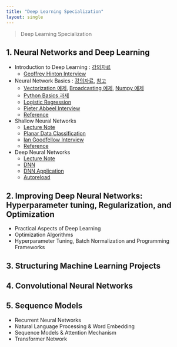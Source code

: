 ```yaml
---
title: "Deep Learning Specialization"
layout: single
---
```


> Deep Learning Specialization

## 1. Neural Networks and Deep Learning
* Introduction to Deep Learning : [강의자료][11-1]
  * [Geoffrey Hinton Interview][11-2]
* Neural Network Basics : [강의자료][12-1], [참고][12-2]
  * [Vectorization 예제][12-3], [Broadcasting 예제][12-4], [Numpy 예제][12-5]
  * [Python Basics 과제][12-6]
  * [Logistic Regression][12-7]
  * [Pieter Abbeel Interview][12-8]
  * [Reference][12-9]
* Shallow Neural Networks
  * [Lecture Note][13-1]
  * [Planar Data Classification][13-2]
  * [Ian Goodfellow Interview][13-3]
  * [Reference][13-4]
* Deep Neural Networks
  * [Lecture Note][14-1]
  * [DNN][14-2]
  * [DNN Application][14-3]
  * [Autoreload][14-4]

## 2. Improving Deep Neural Networks: Hyperparameter tuning, Regularization, and Optimization
* Practical Aspects of Deep Learning
* Optimization Algorithms
* Hyperparameter Tuning, Batch Normalization and Programming Frameworks
  
## 3. Structuring Machine Learning Projects

## 4. Convolutional Neural Networks

## 5. Sequence Models
* Recurrent Neural Networks
* Natural Language Processing & Word Embedding
* Sequence Models & Attention Mechanism
* Transformer Network

[11-1]: https://drive.google.com/file/d/1GIEIQCNqA3ZGAeLyKJNwJQq9bZ0p8DOH/view?usp=drive_link
[11-2]: https://drive.google.com/file/d/1GgookSh9VQFDr1q6Uf3B9uGPJPyJgKv8/view?usp=drive_link
[12-1]: https://drive.google.com/file/d/1GQooZ1TYIUsEihFhft_McLpeVAMke2Rk/view?usp=drive_link
[12-2]: https://community.deeplearning.ai/t/derivation-of-dl-dz/165
[12-3]: https://colab.research.google.com/drive/1I4NRAAdoLVmcUjEMIqKIx3oTpARZL4Sa
[12-4]: https://colab.research.google.com/drive/18bajA90zXoFnkdCn8dW1Nd7nBN_-yPVP
[12-5]: https://colab.research.google.com/drive/14GlLRgu9xmr5k40eLpqFqYrodbr2qDcz
[12-6]: https://colab.research.google.com/drive/1H7OSKj3HQ2ZR61dwUxvMHd15qc3d7Rrh
[12-7]: https://colab.research.google.com/drive/1HAj9t9pCFZtTPVhRIumzEoB_sbXapVva
[12-8]: https://drive.google.com/drive/folders/1GfuvBNk-QGo-V3qW656cvNuwXhiNoX3n
[12-9]: https://stats.stackexchange.com/questions/211436/why-normalize-images-by-subtracting-datasets-image-mean-instead-of-the-current
[13-1]: https://drive.google.com/file/d/1GaQCR_tfwMDEGIH_Ud05zcm8r3Bbg1NU/view?usp=drive_link
[13-2]: https://colab.research.google.com/drive/1HQ2NRUjEHWEPVDpYnFkEqH-VtNUrfOdQ
[13-3]: https://drive.google.com/drive/folders/1GfuvBNk-QGo-V3qW656cvNuwXhiNoX3n
[13-4]: https://cs231n.github.io/neural-networks-case-study/
[14-1]: https://drive.google.com/drive/folders/1GGeow4APoFFhkCQ7gUPK_yrQE5UFaM9I
[14-2]: https://colab.research.google.com/drive/1HsUgpY3KSelhA8P2koPXYi9cwq8CMhk_
[14-3]: https://colab.research.google.com/drive/1HvbJWiWqTdeJu4aV-mHV8v1QSkEN1ZqA
[14-4]: https://stackoverflow.com/questions/1907993/autoreload-of-modules-in-ipython

